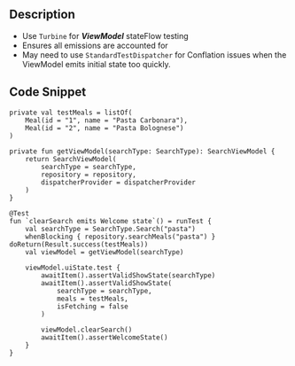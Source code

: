 ## Description

- Use `Turbine` for ***ViewModel*** stateFlow testing
- Ensures all emissions are accounted for
- May need to use `StandardTestDispatcher` for Conflation issues when the ViewModel emits initial state too quickly.

## Code Snippet

```
private val testMeals = listOf(
    Meal(id = "1", name = "Pasta Carbonara"),
    Meal(id = "2", name = "Pasta Bolognese")
)

private fun getViewModel(searchType: SearchType): SearchViewModel {
    return SearchViewModel(
        searchType = searchType,
        repository = repository,
        dispatcherProvider = dispatcherProvider
    )
}

@Test
fun `clearSearch emits Welcome state`() = runTest {
    val searchType = SearchType.Search("pasta")
    whenBlocking { repository.searchMeals("pasta") } doReturn(Result.success(testMeals))
    val viewModel = getViewModel(searchType)

    viewModel.uiState.test {
        awaitItem().assertValidShowState(searchType)
        awaitItem().assertValidShowState(
            searchType = searchType,
            meals = testMeals,
            isFetching = false
        )

        viewModel.clearSearch()
        awaitItem().assertWelcomeState()
    }
}
```
